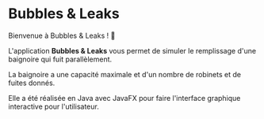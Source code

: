 # Bubbles & Leaks
Bienvenue à Bubbles & Leaks ! 🫧

L'application **Bubbles & Leaks** vous permet de simuler le remplissage d'une baignoire qui fuit parallèlement.

La baignoire a une capacité maximale et d'un nombre de robinets et de fuites donnés. 

Elle a été réalisée en Java avec JavaFX pour faire l'interface graphique interactive pour l'utilisateur.
